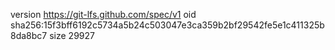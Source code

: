 version https://git-lfs.github.com/spec/v1
oid sha256:15f3bff6192c5734a5b24c503047e3ca359b2bf29542fe5e1c411325b8da8bc7
size 29927
